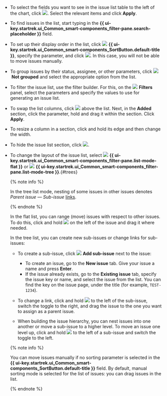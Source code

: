 * To select the fields you want to see in the issue list table to the left of the chart, click ![](../../_assets/tracker/svg/settings-old.svg). Select the relevant items and click **Apply**.

* To find issues in the list, start typing in the **{{ ui-key.startrek.ui_Common_smart-components_filter-pane.search-placeholder }}** field.

* To set up their display order in the list, click ![](../../_assets/tracker/svg/sorting.svg)&nbsp;**{{ ui-key.startrek.ui_Common_smart-components_SortButton.default-title }}**, specify the parameter, and click ![](../../_assets/tracker/svg/new-first.svg). In this case, you will not be able to move issues manually.

* To group issues by their status, assignee, or other parameters, click ![](../../_assets/tracker/svg/group.svg)&nbsp;**Not grouped** and select the appropriate option from the list.

* To filter the issue list, use the filter builder. For this, on the ![](../../_assets/tracker/svg/filter.svg)&nbsp;**Filters** panel, select the parameters and specify the values to use for generating an issue list.

* To swap the list columns, click ![](../../_assets/tracker/svg/settings-old.svg) above the list. Next, in the **Added** section, click the parameter, hold and drag it within the section. Click **Apply**.

* To resize a column in a section, click and hold its edge and then change the width.

* To hide the issue list section, click ![](../../_assets/tracker/svg/close-block.svg).

* To change the layout of the issue list, select ![](../../_assets/tracker/svg/flat-list.svg)&nbsp;**{{ ui-key.startrek.ui_Common_smart-components_filter-pane.list-mode-flat }}** or ![](../../_assets/tracker/svg/tree-list.svg)&nbsp;**{{ ui-key.startrek.ui_Common_smart-components_filter-pane.list-mode-tree }}**.{#trees}

   {% note info %}

   In the tree list mode, nesting of some issues in other issues denotes _Parent issue — Sub-issue_ [links](../../tracker/user/links.md).

   {% endnote %}

   In the flat list, you can range (move) issues with respect to other issues. To do this, click and hold ![](../../_assets/tracker/svg/range.svg) on the left of the issue and drag it where needed.

   In the tree list, you can create new sub-issues or change links for sub-issues:

   * To create a sub-issue, click ![](../../_assets/tracker/svg/icon-add.svg) **Add sub-issue** next to the issue:

      * To create an issue, go to the **New issue** tab. Give your issue a name and press **Enter**.
      * If the issue already exists, go to the **Existing issue** tab, specify the issue key or name, and select the issue from the list. You can find the key on the issue page, under the title (for example, `TEST-1234`).

   * To change a link, click and hold ![](../../_assets/tracker/svg/range.svg) to the left of the sub-issue, switch the toggle to the right, and drag the issue to the one you want to assign as a parent issue.

   * When building the issue hierarchy, you can nest issues into one another or move a sub-issue to a higher level. To move an issue one level up, click and hold ![](../../_assets/tracker/svg/range.svg) to the left of a sub-issue and switch the toggle to the left.

   {% note info %}

   You can move issues manually if no sorting parameter is selected in the **{{ ui-key.startrek.ui_Common_smart-components_SortButton.default-title }}** field. By default, manual sorting mode is selected for the list of issues: you can drag issues in the list.

   {% endnote %}